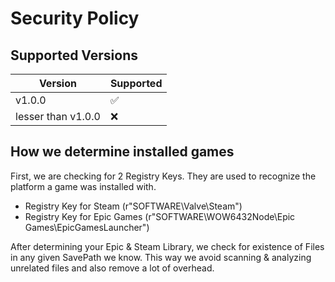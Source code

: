 # Security Policy

## Supported Versions

| Version                | Supported          |
| ---------------------- | ------------------ |
| v1.0.0                 | :white_check_mark: |
| lesser than v1.0.0     | :x:                |


## How we determine installed games

First, we are checking for 2 Registry Keys. They are used to recognize the platform a game was installed with.
  - Registry Key for Steam (r"SOFTWARE\Valve\Steam")
  - Registry Key for Epic Games (r"SOFTWARE\WOW6432Node\Epic Games\EpicGamesLauncher")

After determining your Epic & Steam Library, we check for existence of Files in any given SavePath we know. This way we avoid scanning & analyzing unrelated files and also remove a lot of overhead.

